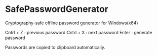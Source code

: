 # SafePasswordGenerator
Cryptography-safe offline password generator for Windows(x64)

Cntrl + Z : previous password
Cntrl + X : next password
Enter : generate password

Passwords are copied to clipboard automatically.